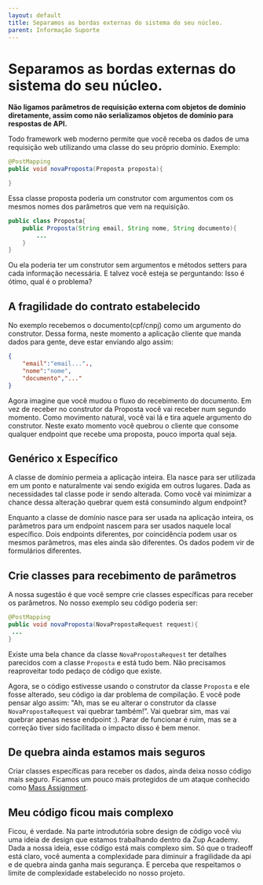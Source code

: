 ```yaml
---
layout: default
title: Separamos as bordas externas do sistema do seu núcleo.  
parent: Informação Suporte
---
```

# Separamos as bordas externas do sistema do seu núcleo. 

**Não ligamos parâmetros de requisição externa com objetos de domínio diretamente, assim como não serializamos objetos de domínio para respostas de API.**

Todo framework web moderno permite que você receba os dados de uma requisição web utilizando uma classe do seu próprio domínio. Exemplo:

```java
@PostMapping
public void novaProposta(Proposta proposta){

}
```
Essa classe proposta poderia um construtor com argumentos com os mesmos nomes dos parâmetros que vem na requisição.

```java
public class Proposta{
    public Proposta(String email, String nome, String documento){
        ...
    }
}
```

Ou ela poderia ter um construtor sem argumentos e métodos setters para cada informação necessária. E talvez você esteja se perguntando: Isso é ótimo, qual é o problema?

## A fragilidade do contrato estabelecido

No exemplo recebemos o documento(cpf/cnpj) como um argumento do construtor. Dessa forma, neste momento a aplicação cliente que manda dados para gente, deve estar enviando algo assim:

```json
{
    "email":"email...".,
    "nome":"nome",
    "documento","..."
}
```
Agora imagine que você mudou o fluxo do recebimento do documento. Em vez de receber no construtor da Proposta você vai receber num segundo momento. Como movimento natural, você vai lá e tira aquele argumento do construtor. Neste exato momento você quebrou o cliente que consome qualquer endpoint que recebe uma proposta, pouco importa qual seja. 

## Genérico x Específico

A classe de domínio permeia a aplicação inteira. Ela nasce para ser utilizada em um ponto e naturalmente vai sendo exigida em outros lugares. Dada as necessidades tal classe pode ir sendo alterada. Como você vai minimizar a chance dessa alteração quebrar quem está consumindo algum endpoint? 

Enquanto a classe de domínio nasce para ser usada na aplicação inteira, os parâmetros para um endpoint nascem para ser usados naquele local específico. Dois endpoints diferentes, por coincidência podem usar os mesmos parâmetros, mas eles ainda são diferentes. Os dados podem vir de formulários diferentes. 

## Crie classes para recebimento de parâmetros

A nossa sugestão é que você sempre crie classes específicas para receber os parâmetros. No nosso exemplo seu código poderia ser:

```java
@PostMapping
public void novaProposta(NovaPropostaRequest request){
 ...
}

```

Existe uma bela chance da classe ```NovaPropostaRequest``` ter detalhes parecidos com a classe ```Proposta``` e está tudo bem. Não precisamos reaproveitar todo pedaço de código que existe. 

Agora, se o código estivesse usando o construtor da classe ```Proposta``` e ele fosse alterado, seu código ia dar problema de compilação. E você pode pensar algo assim: "Ah, mas se eu alterar o construtor da classe ```NovaPropostaRequest``` vai quebrar também!". Vai quebrar sim, mas vai quebrar apenas nesse endpoint :). Parar de funcionar é ruim, mas se a correção tiver sido facilitada o impacto disso é bem menor. 

## De quebra ainda estamos mais seguros

Criar classes específicas para receber os dados, ainda deixa nosso código mais seguro. Ficamos um pouco mais protegidos de um ataque conhecido como [Mass Assignment](https://en.wikipedia.org/wiki/Mass_assignment_vulnerability). 

## Meu código ficou mais complexo

Ficou, é verdade. Na parte introdutória sobre design de código você viu uma ideia de design que estamos trabalhando dentro da Zup Academy. Dada a nossa ideia, esse código está mais complexo sim. Só que o tradeoff está claro, você aumenta a complexidade para diminuir a fragilidade da api e de quebra ainda ganha mais segurança. E perceba que respeitamos o limite de complexidade estabelecido no nosso projeto. 
